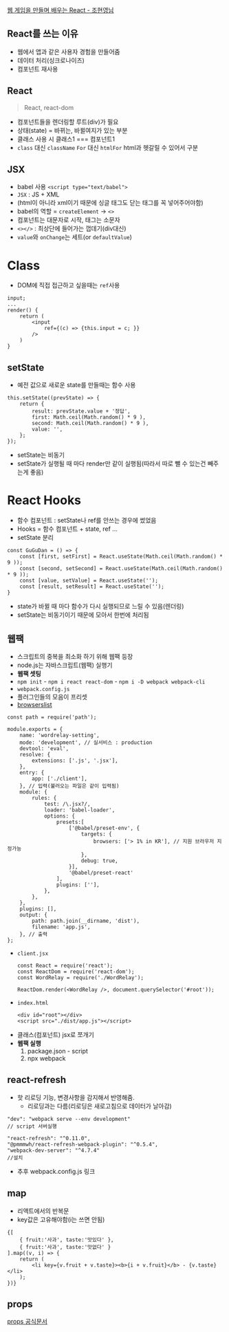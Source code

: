 [웹 게임을 만들며 배우는 React - 조현영님](https://inf.run/WKgp)  

## React를 쓰는 이유
- 웹에서 앱과 같은 사용자 경험을 만들어줌
- 데이터 처리(싱크로나이즈)
- 컴포넌트 재사용

## React
> React, react-dom
- 컴포넌트들을 렌더링할 루트(div)가 필요
- 상태(state) = 바뀌는, 바뀔여지가 있는 부분
- 클래스 사용 시 클래스1 === 컴포넌트1
- `class` 대신 `className` `For` 대신 `htmlFor` html과 헷갈릴 수 있어서 구분

## JSX
- babel 사용 `<script type="text/babel">`
- `JSX` : JS + XML
- (html이 아니라 xml이기 때문에 싱글 태그도 닫는 태그를 꼭 넣어주어야함)
- babel의 역할 = `createElement` -> `<>`
- 컴포넌트는 대문자로 시작, 태그는 소문자
- `<></>` : 최상단에 들어가는 껍데기(div대신)
- `value`와 `onChange`는 세트(or `defaultValue`)

# Class
- DOM에 직접 접근하고 싶을때는 `ref`사용
```
input;
...
render() {
    return (
        <input
            ref={(c) => {this.input = c; }} 
        />
    )
}
```

## setState
- 예전 값으로 새로운 state를 만들때는 함수 사용
```
this.setState((prevState) => {
    return {
        result: prevState.value + '정답',
        first: Math.ceil(Math.random() * 9 ),
        second: Math.ceil(Math.random() * 9 ),
        value: '',
    };
});
```
- setState는 비동기
- setState가 실행될 때 마다 render만 같이 실행됨(따라서 따로 뺄 수 있는건 빼주는게 좋음)


# React Hooks
- 함수 컴포넌트 : setState나 ref를 안쓰는 경우에 썼었음
- Hooks = 함수 컴포넌트 + state, ref ...
- setState 분리
```
const GuGuDan = () => {
    const [first, setFirst] = React.useState(Math.ceil(Math.random() * 9 ));
    const [second, setSecond] = React.useState(Math.ceil(Math.random() * 9 ));
    const [value, setValue] = React.useState('');
    const [result, setResult] = React.useState('');
}
```
- state가 바뀔 때 마다 함수가 다시 실행되므로 느릴 수 있음(렌더링)
- setState는 비동기이기 때문에 모아서 한번에 처리됨


## 웹팩
- 스크립트의 중복을 최소화 하기 위해 웹팩 등장
- node.js는 자바스크립트(웹팩) 실행기
- **웹팩 셋팅**
- `npm init` - `npm i react react-dom` - `npm i -D webpack webpack-cli`
- `webpack.config.js` 
- 플러그인들의 모음이 프리셋
- [browserslist](https://github.com/browserslist/browserslist)
```
const path = require('path');

module.exports = {
    name: 'wordrelay-setting',
    mode: 'development', // 실서비스 : production
    devtool: 'eval',
    resolve: {
        extensions: ['.js', '.jsx'],
    },
    entry: {
        app: ['./client'],
    }, // 입력(불러오는 파일은 같이 입력됨)
    module: {
        rules: {
            test: /\.jsx?/,
            loader: 'babel-loader',
            options: {
                presets:[
                    ['@babel/preset-env', {
                        targets: {
                            browsers: ['> 1% in KR'], // 지원 브라우저 지정가능
                        },
                        debug: true,
                    }], 
                    '@babel/preset-react'
                ],
                plugins: [''],
            },
        },
    },
    plugins: [],
    output: {
        path: path.join(__dirname, 'dist'),
        filename: 'app.js',
    }, // 출력
};

```
- `client.jsx`
    ```
    const React = require('react');
    const ReactDom = require('react-dom');
    const WordRelay = require('./WordRelay');

    ReactDom.render(<WordRelay />, document.querySelector('#root'));
    ```
- `index.html`
    ```
    <div id="root"></div>
    <script src="./dist/app.js"></script>
    ```
- 클래스(컴포넌트) jsx로 쪼개기
- **웹팩 실행**
    1. package.json - script
    2. npx webpack


## react-refresh
- 핫 리로딩 기능, 변경사항을 감지해서 반영해줌.
    - 리로딩과는 다름(리로딩은 새로고침으로 데이터가 날아감)
```
"dev": "webpack serve --env development"
// script 서버실행

"react-refresh": "^0.11.0",
"@pmmmwh/react-refresh-webpack-plugin": "^0.5.4",
"webpack-dev-server": "^4.7.4"
//설치
```
- 추후 webpack.config.js 링크[]()


## map
- 리액트에서의 반복문
- key값은 고유해야함(i는 쓰면 안됨)
```
{[
    { fruit:'사과', taste:'맛있다' },
    { fruit:'사과', taste:'맛없다' }
].map((v, i) => {
    return (
        <li key={v.fruit + v.taste}><b>{i + v.fruit}</b> - {v.taste}</li>
    );
})}
```

## props
[props 공식문서](https://ko.reactjs.org/docs/components-and-props.html)